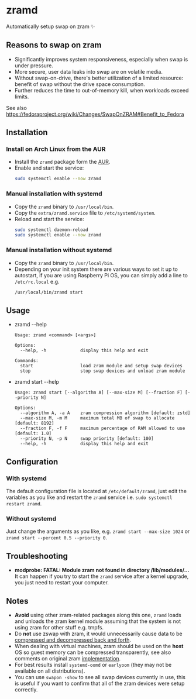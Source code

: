 # zramd

Automatically setup swap on zram ✨

## Reasons to swap on zram

* Significantly improves system responsiveness, especially when swap is under pressure.
* More secure, user data leaks into swap are on volatile media.
* Without swap-on-drive, there's better utilization of a limited resource: benefit of swap without the drive space consumption.
* Further reduces the time to out-of-memory kill, when workloads exceed limits.

See also https://fedoraproject.org/wiki/Changes/SwapOnZRAM#Benefit_to_Fedora

## Installation

### Install on Arch Linux from the AUR

* Install the `zramd` package form the [AUR](https://aur.archlinux.org/packages/zramd/).
* Enable and start the service:
  ```bash
  sudo systemctl enable --now zramd
  ```

### Manual installation with systemd

* Copy the `zramd` binary to `/usr/local/bin`.
* Copy the `extra/zramd.service` file to `/etc/systemd/system`.
* Reload and start the service:
  ```bash
  sudo systemctl daemon-reload
  sudo systemctl enable --now zramd
  ```

### Manual installation without systemd

* Copy the `zramd` binary to `/usr/local/bin`.
* Depending on your init system there are various ways to set it up to autostart, if you are using Raspberry Pi OS, you can simply add a line to `/etc/rc.local` e.g.
  ```bash
  /usr/local/bin/zramd start
  ```

## Usage

* zramd --help
  ```
  Usage: zramd <command> [<args>]

  Options:
    --help, -h             display this help and exit

  Commands:
    start                  load zram module and setup swap devices
    stop                   stop swap devices and unload zram module
  ```

* zramd start --help
  ```
  Usage: zramd start [--algorithm A] [--max-size M] [--fraction F] [--priority N]

  Options:
    --algorithm A, -a A    zram compression algorithm [default: zstd]
    --max-size M, -m M     maximum total MB of swap to allocate [default: 8192]
    --fraction F, -f F     maximum percentage of RAM allowed to use [default: 1.0]
    --priority N, -p N     swap priority [default: 100]
    --help, -h             display this help and exit
  ```

## Configuration

### With systemd

The default configuration file is located at `/etc/default/zramd`, just edit the variables as you like and restart the `zramd` service i.e. `sudo systemctl restart zramd`.

### Without systemd

Just change the arguments as you like, e.g. `zramd start --max-size 1024` or `zramd start --percent 0.5 --priority 0`.

## Troubleshooting

* **modprobe: FATAL: Module zram not found in directory /lib/modules/...**  
  It can happen if you try to start the `zramd` service after a kernel upgrade, you just need to restart your computer.

## Notes

* **Avoid** using other zram-related packages along this one, `zramd` loads and unloads the zram kernel module assuming that the system is not using zram for other stuff e.g. tmpfs.
* Do **not** use zswap with zram, it would unnecessarily cause data to be [compressed and decompressed back and forth](https://www.phoronix.com/forums/forum/software/distributions/1231542-fedora-34-looking-to-tweak-default-zram-configuration/page5#post1232327).
* When dealing with virtual machines, zram should be used on the **host** OS so guest memory can be compressed transparently, see also comments on original zram [implementation](https://code.google.com/archive/p/compcache/).
* For best results install `systemd-oomd` or `earlyoom` (they may not be available on all distributions).
* You can use `swapon -show` to see all swap devices currently in use, this is useful if you want to confirm that all of the zram devices were setup correctly.
